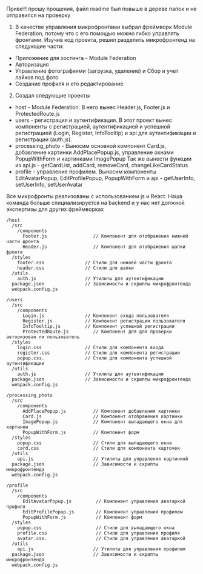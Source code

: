 Привет! прошу прощения, файл readme был повыше в дереве папок и не отправился на проверку

1) В качестве управления микрофронтами выбрал фреймворк Module Federation, потому что с его помощью можно гибко управлять фронтами. 
Изучив код проекта, решил разделить микрофронтенд на следующие части:
* Приложение для хостинга - Module Federation
* Авторизация
* Управление фотографиями (загрузка, удаление) и Сбор и учет лайков под фото
* Создание профиля и его редактирование

2) Создал следующие проекты
* host - Module Federation. В него вынес Header.js, Footer.js и ProtectedRoute.js
* users - регистрация и аутентификация. В этот проект вынес компоненты с 
регистрацией, аутентификацией и успешной регистрацией (Login, Register, InfoTooltip)
и api для аутентификации и регистрации (auth.js).
* processing_photo - Выносим основной компонент Card.js, добавление картинки AddPlacePopup.js,
управление окнами PopupWithForm и картинками ImagePopup
Так же вынести функции из api.js - getCardList, addCard, removeCard, changeLikeCardStatus
* profile - управление профилем. Выносим компоненты EditAvatarPopup, EditProfilePopup, PopupWithForm
и api - getUserInfo, setUserInfo, setUserAvatar

Все микрофронты реализованы с использованием js и React.
Наша команда больше спициализируется на backend и у нас нет должной экспертизы для других фреймворках


```
/host
  /src
    /components
      Footer.js                 // Компонент для отображения нижней части фронта
      Header.js                 // Компонент для отображения шапки фронта
  /styles
    footer.css               // Стили для нижней части фронта
    header.css               // Стили для шапки
  /utils
    auth.js                  // Утилиты для аутентификации
  package.json               // Зависимости и скрипты микрофронтенда
  webpack.config.js
```

```
/users
  /src
    /components
      Login.js               // Компонент входа пользователя
      Register.js            // Компонент регистрации пользователя
      InfoTooltip.js         // Компонент успешной регистрации
      ProtectedRoute.js         // Компонент для для проверки авторизован ли пользователь
  /styles
    login.css                // Стили для компонента входа
    register.css             // Стили для компонента регистрации
    popup.css.               // Стили для компонента успешной аутентификации
  /utils
    auth.js                  // Утилиты для аутентификации
  package.json               // Зависимости и скрипты микрофронтенда
  webpack.config.js
```

```
/processing_photo
  /src
    /components
      AddPlacePopup.js          // Компонент добавления картинки
      Card.js                   // Компонент отображения картинки
      ImagePopup.js             // Компонент выпадающего окна для картинки
      PopupWithForm.js          // Компонент форм
  /styles
    popup.css                   // Стили для выпадающего окна
    card.css                    // Стили для компонента карточек
  /utils
    api.js                      // Утилиты для управления картинкой
  package.json                  // Зависимости и скрипты микрофронтенда
  webpack.config.js
```

```
/profile
  /src
    /components
      EditAvatarPopup.js         // Компонент управления аватаркой профиля
      EditProfilePopup.js        // Компонент управления профилем
      PopupWithForm.js           // Компонент форм
  /styles
    popup.css                    // Стили для выпадающего окна
    profile.css                  // Стили для управления профиля
    avatar.css.                  // Стили для управления аватаркой
  /utils
    api.js                      // Утилиты для управления профилем
  package.json                  // Зависимости и скрипты микрофронтенда
  webpack.config.js
```


